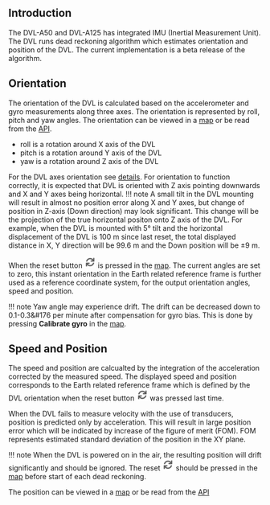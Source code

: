 ## Introduction

The DVL-A50 and DVL-A125 has integrated IMU (Inertial Measurement Unit). The DVL runs dead reckoning algorithm which estimates orientation and position of the DVL. The current implementation is a beta release of the algorithm.

## Orientation

The orientation of the DVL is calculated based on the accelerometer and gyro measurements along three axes. The orientation is represented by roll, pitch and yaw angles. The orientation can be viewed in a [map](../gui/dashboard/) or be read from the [API](../dvl-protocol/#local-position).

- roll is a rotation around X axis of the DVL
- pitch is a rotation around Y axis of the DVL
- yaw is a rotation around Z axis of the DVL

For the DVL axes orientation see [details](../dvl-a50-details/).
For orientation to function correctly, it is expected that DVL is oriented with Z axis pointing downwards and X and Y axes being horizontal. 
!!! note
    A small tilt in the DVL mounting will result in almost no position error along X and Y axes, but change of position in Z-axis (Down direction) may look significant. This change will be the projection of the true horizontal positon onto Z axis of the DVL. For example, when the DVL is mounted with 5&#176; tilt and the horizontal displacement of the DVL is 100 m since last reset, the total displayed distance in X, Y direction will be 99.6 m and the Down position will be &pm;9 m. 

When the reset button ![](../img/dvl_gui_icon_reset.png) is pressed in the [map](../gui/dashboard/#map-controlls). The current angles are set to zero, this instant orientation in the Earth related reference frame is further used as a reference coordinate system, for the output orientation angles, speed and position. 

!!! note
    Yaw angle may experience drift. The drift can be decreased down to 0.1-0.3&#176 per minute after compensation for gyro bias. This is done by pressing **Calibrate gyro** in the [map](../gui/dashboard/#map-controlls).

## Speed and Position

The speed and position are calcualted by the integration of the acceleration corrected by the measured speed. The displayed speed and position corresponds to the Earth related reference frame which is defined by the DVL orientation when the reset button ![](../img/dvl_gui_icon_reset.png) was pressed last time. 

When the DVL fails to measure velocity with the use of transducers, position is predicted only by acceleration. This will result in large position error which will be indicated by increase of the figure of merit (FOM). FOM represents estimated standard deviation of the position in the XY plane.

!!! note
    When the DVL is powered on in the air, the resulting position will drift significantly and should be ignored. The reset ![](../img/dvl_gui_icon_reset.png) should be pressed in the [map](../gui/dashboard/#map-controlls) before start of each dead reckoning.

The position can be viewed in a [map](../gui/dashboard/) or be read from the [API](../dvl-protocol/#local-position)
